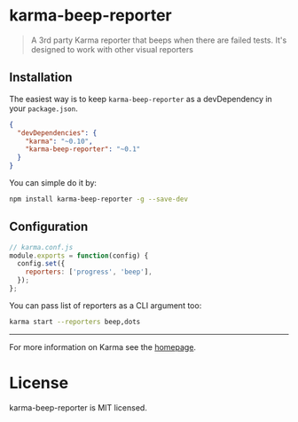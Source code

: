 # karma-beep-reporter

> A 3rd party Karma reporter that beeps when there are failed tests. It's designed to work with other visual reporters

## Installation

The easiest way is to keep `karma-beep-reporter` as a devDependency in your `package.json`.
```json
{
  "devDependencies": {
    "karma": "~0.10",
    "karma-beep-reporter": "~0.1"
  }
}
```

You can simple do it by:
```bash
npm install karma-beep-reporter -g --save-dev
```

## Configuration
```js
// karma.conf.js
module.exports = function(config) {
  config.set({
    reporters: ['progress', 'beep'],
  });
};
```

You can pass list of reporters as a CLI argument too:
```bash
karma start --reporters beep,dots
```

----

For more information on Karma see the [homepage].

License
=======
karma-beep-reporter is MIT licensed.


[homepage]: http://karma-runner.github.com